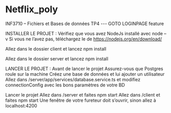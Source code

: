 # Netflix_poly
INF3710 – Fichiers et Bases de données TP4 --- GOTO LOGINPAGE feature

INSTALLER LE PROJET :
Vérifiez que vous avez NodeJs installé avec node –v
	Si vous ne l’avez pas, téléchargez le de https://nodejs.org/en/download/

Allez dans le dossier client  et lancez npm install

Allez dans le dossier server et lancez npm install

LANCER LE PROJET :
Avant de lancer le projet
	Assurez-vous que Postgres roule sur la machine
	Créez une base de données et lui ajouter un  utilisateur
	Allez dans /server/app/services/database.service.ts et modifiez connectionConfig avec les bons paramètres de votre BD

Lancer le projet
	Allez dans /server et faites npm start
	Allez dans /client et faites npm start
	Une fenêtre de votre fureteur doit s’ouvrir, sinon allez à localhost:4200
